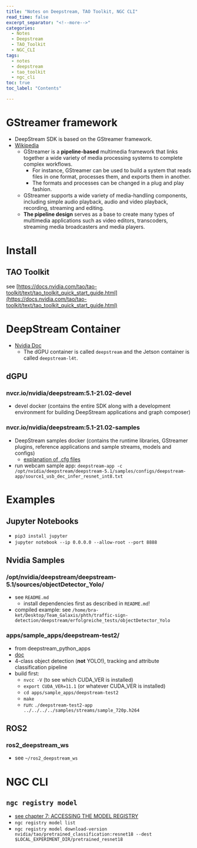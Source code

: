 ```yaml
---
title: "Notes on Deepstream, TAO Toolkit, NGC CLI"
read_time: false
excerpt_separator: "<!--more-->"
categories:
  - Notes
  - Deepstream
  - TAO_Toolkit
  - NGC_CLI
tags:
  - notes
  - deepstream
  - tao_toolkit
  - ngc_cli
toc: true
toc_label: "Contents"

---
```


# GStreamer framework

- DeepStream SDK is based on the GStreamer framework.
- [Wikipedia](https://en.wikipedia.org/wiki/GStreamer)
    - GStreamer is a **pipeline-based** multimedia framework that links together a wide variety of media processing systems to complete complex workflows. 
        - For instance, GStreamer can be used to build a system that reads files in one format, processes them, and exports them in another. 
        - The formats and processes can be changed in a plug and play fashion.
    - GStreamer supports a wide variety of media-handling components, including simple audio playback, audio and video playback, recording, streaming and editing. 
    - **The pipeline design** serves as a base to create many types of multimedia applications such as video editors, transcoders, streaming media broadcasters and media players. 

# Install 

## TAO Toolkit

see [https://docs.nvidia.com/tao/tao-toolkit/text/tao_toolkit_quick_start_guide.html](https://docs.nvidia.com/tao/tao-toolkit/text/tao_toolkit_quick_start_guide.html)

# DeepStream Container

- [Nvidia Doc](https://docs.nvidia.com/metropolis/deepstream/dev-guide/text/DS_docker_containers.html)
    - The dGPU container is called `deepstream` and the Jetson container is called `deepstream-l4t`.

## dGPU

### nvcr.io/nvidia/deepstream:5.1-21.02-devel

- devel docker (contains the entire SDK along with a development environment for building DeepStream applications and graph composer)

### nvcr.io/nvidia/deepstream:5.1-21.02-samples

- DeepStream samples docker (contains the runtime libraries, GStreamer plugins, reference applications and sample streams, models and configs)
    - [explanation of .cfg files](https://docs.nvidia.com/metropolis/deepstream/dev-guide/text/DS_sample_configs_streams.html)
- run webcam sample app: `deepstream-app -c /opt/nvidia/deepstream/deepstream-5.1/samples/configs/deepstream-app/source1_usb_dec_infer_resnet_int8.txt`

# Examples

## Jupyter Notebooks

- `pip3 install jupyter`
- `jupyter notebook --ip 0.0.0.0 --allow-root --port 8888`

## Nvidia Samples

### /opt/nvidia/deepstream/deepstream-5.1/sources/objectDetector_Yolo/

- see `README.md`
    - install dependencies first as described in `README.md`!
- compiled example: see `/home/bra-ket/Desktop/Team_Galaxis/phth/traffic-sign-detection/deepstream/erfolgreiche_tests/objectDetector_Yolo`

### apps/sample_apps/deepstream-test2/

- from deepstream_python_apps
- [doc](https://github.com/NVIDIA-AI-IOT/deepstream_python_apps)
- 4-class object detection (**not** YOLO!), tracking and attribute classification pipeline
- build first: 
    - `nvcc -V` (to see which CUDA_VER is installed)
    - `export CUDA_VER=11.1` (or whatever CUDA_VER is installed)
    - `cd apps/sample_apps/deepstream-test2`
    - `make`
    - run: `./deepstream-test2-app ../../../../samples/streams/sample_720p.h264`

## ROS2

### ros2_deepstream_ws

- see `~/ros2_deepstream_ws`

# NGC CLI

## `ngc registry model`

- [see chapter 7: ACCESSING THE MODEL REGISTRY](https://docs.nvidia.com/ngc/pdf/ngc-catalog-cli-user-guide.pdf)
- `ngc registry model list`
- `ngc registry model download-version nvidia/tao/pretrained_classification:resnet18 --dest $LOCAL_EXPERIMENT_DIR/pretrained_resnet18`
